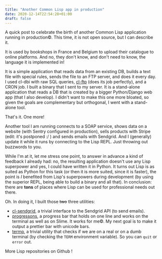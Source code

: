 ```yaml
---
title: "Another Common Lisp app in production"
date: 2020-12-14T22:54:28+01:00
draft: false
---
```


A quick post to celebrate the birth of another Common Lisp application
running in production©. This time, it is not open source, but I can describe it.

It is used by bookshops in France and Belgium to upload their catalogue to online
platforms. And no, they don't know, and don't need to know, the
language it is implemented in!

It is a simple application that reads data from an existing DB, builds
a text file with special rules, sends the file to an FTP server, and
does it every day. I used cl-dbi with raw SQL queries,
[cl-ftp](https://github.com/pinterface/cl-ftp) (does its job perfectly), and a CRON job. I
built a binary that I sent to my server. It is a stand-alone
application that reads a DB that is created by a bigger Python/Django
web app (that I also develop). I didn't want to make this one more
bloated, so given the goals are complementary but orthogonal, I went
with a stand-alone tool.

That's it. One more!

Another tool I am running connects to a SOAP service, shows data on a website (with Sentry configured in production), sells products with Stripe (edit: it's postponed :/ ) and sends emails with Sendgrid. And I (generally) update it while it runs by connecting to the Lisp REPL. Just throwing out buzzwords to you.

While I'm at it, let me stress one point, to answer in advance a kind
of feedback I already had: no, the resulting application doesn't use
any Lisp superpower and yes, I could have written it in Python. It
turns out Lisp is as suited as Python for this task (or then it is
more suited, since it is faster), the point is *I* benefited from Lisp's
superpowers during development (by using the superior REPL, being able
to build a binary and all that). In conclusion: there are **tons** of
places where Lisp can be used for professional needs out there.

Oh. In doing it, I built those ~~two~~ three utilities:

- [cl-sendgrid](https://github.com/vindarel/cl-sendgrid), a trivial interface to the Sendgrid API (to send emails).
- [progressons](https://github.com/vindarel/progressons), a progress bar that holds on one line and works on the terminal as well as on Slime. It works for me©. My next goal is to make it output a prettier bar with unicode bars.
- [termp](https://github.com/vindarel/termp), a trivial utility that checks if we are on a real or on a dumb terminal (by checking the `TERM` environment variable). So you can `quit` or `error` out.

More Lisp repositories on Github !
